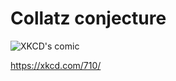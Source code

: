 # Collatz conjecture

![XKCD's comic](https://imgs.xkcd.com/comics/collatz_conjecture.png)

https://xkcd.com/710/
